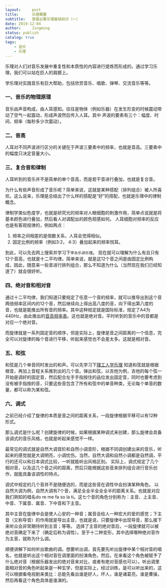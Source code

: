 ```yaml
---
layout:     post
title:      乐理概要
subtitle:   掌握必要乐理基础知识（一）
date: 2019-12-04
author:     Jingming
status: publish
catalog: true
tags:
    - 音乐
    - 乐理
---
```

乐理对人们对音乐发展中重复性和本质性的内容进行提炼而形成的。通过学习乐理，我们可以站在巨人的肩膀上。

学乐理对实践音乐有巨大帮助，包括欣赏音乐、唱歌、弹琴、交流音乐等等。
### 一、音乐的物理原理
音乐由声音构成，由人耳感知。往往是物体（例如乐器）在发生形变的时候震动带动了空气一起震动，形成声波然后传入人耳。其中
声波的要素有三个：幅度、时间、频率（每秒多少次震动）。
### 二、音高
人耳对不同声波进行区分的关键在于声波三要素中的频率，也就是音高。三要素中的幅度只决定音量大小。
### 三、复合音和律制
人耳听到的音乐并不是简单的单个音高，而是若干音进行叠加，也就是复合音。

为什么有些声音形成了音乐呢？简单来说，这就是某种搭配（排列组合）被人所喜欢。这么说来，乐理是总结出了什么样的搭配是“好”的搭配，也就是乐理中的律制概念。

律制学类似色度学，也就是研究光的频率对人眼细胞的刺激作用，简单点说就是将基本颜色进行叠加，然后看人对调配出的颜色观感如何。
人耳细胞对频率的反应也是有客观规律的，例如两点：
1. 频率之间相差的是倍数关系，人耳会觉得相似。
2. 固定比例的频率（例如3:2， 4:3）叠加起来的频率悦耳。

到此，可以先去网上搜索并学习下`李永乐讲乐理`。
现在就可以理解为什么有且只有12个音高，也就是十二平均律。简单来说，就是这12个音之间是由固定比例构成，因此，随意来一些音进行排列组合，那么不知道为什么（当然现在我们已经知道了）就会很好听。
### 四、绝对音和相对音
通过十二平均律，我们知道只要规定了任意一个音的频率，就可以推导出到这个音两倍频率区间内的12个音，然后继续向上得出高八度的音，向下得出第八度的音，也就是能推出所有音的频率。其中这种规定就是国际标准，规定了A4为440Hz，由此推出的[音高频率表](https://zh.wikipedia.org/wiki/%E9%9F%B3%E9%AB%98)。这也就是绝对音。平时听到的音乐中的音都是对应一个绝对音。

而旋律就是一系列固定音的顺序，但是实际上，旋律是音之间距离的一个信息，完全可以对旋律的每个音进行平移，听起来感觉也不会差太多。这就是相对音。
### 五、和弦
和弦是几个单音同时发出的和声。可以先学习下[理工人学乐理](https://www.cnblogs.com/devymex/p/3386886.html)
知道和弦就是根据根音，再加上音程关系推到出的几个音。弹出和弦，以吉他为例，吉他的每个弦一开始是调好的固定音，然后配合左手手指按住的品位发出固定音，同时也要考虑到没有被手指按的音，只要这些音包含了所有和弦中的单音种类，无论每个单音的数量，都可以称为某和弦。
### 六、调式
之前已经介绍了旋律的本质是音之间的距离关系，一段旋律根据平移可以有12种形式。

那么调式是什么呢？创建旋律的时候，如果根据某种调式来创建，那么旋律会具备该调式的音乐风格，也就是听起来感觉不一样。

最常见的调式就是自然大调音阶和自然小调音阶，根据不同调创建出来的音乐，听起来的感觉就是大调明亮，小调忧伤。当然，自然大调和自然小调都是自然调，平行的还可以和日本调式比较，一听就能听出风格区别。
实际上，调式规定了几个相对音，以及这几个音之间的距离，然后只能根据这些音来排列组合进行音乐创作，就能具备该调性的特点。

调式中规定的几个音并不是随便选的，而是这些音在调性中会扮演某种角色。
以自然大调为例，自然大调有7个音，满足全全半全全全半的距离关系。也就是对应我们熟知的唱名do re me fa so la ti。这七个音的角色分别称为：主音、上主音、中音、下属音、属音、下中音和下主音。

其中主音在旋律中会是使人心安的一种音；属音会给人一种宏大的爱的感觉；下主音（又称导音）的作用就是导出主音，也就是说，只要旋律中出现导音，那么接下来听众会非常期待听到主音；等等。
选择了主音的绝对音后，一段旋律就可以被绝对音确定下来了（确定后称为调性）。至于十二种变形，其中选择哪种绝对音作为主音，就称为什么调。

顺便讲解下如何听出歌曲的调。想要听出调，首先要先听出旋律中某个相对音的唱名，也就是听出这个相对音在调里面的扮演角色，然后，在来看这个角色被赋予了什么绝对音（根据乐器发出的绝对音来对比，或者有绝对音感也可以）。听出调里面相对音的角色听起来是一种玄学，但是实际上，经过训练，是可以听出来的，这可以根据看电视剧来类比：总能先看出谁是好人，坏人，谁是诸葛亮，谁是曹操，然后再看这个角色具体是谁演的。
